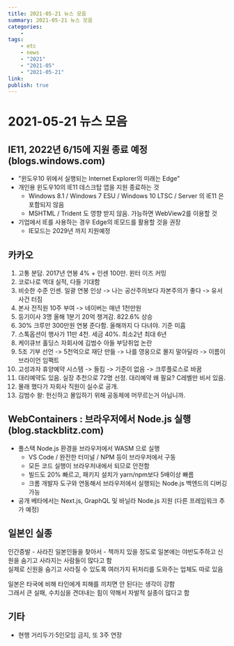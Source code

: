 ```yaml
---
title: 2021-05-21 뉴스 모음
summary: 2021-05-21 뉴스 모음
categories:
    - 
tags:
    - etc
    - news
    - "2021"
    - "2021-05"
    - "2021-05-21"
link: 
publish: true
---
```


# 2021-05-21 뉴스 모음

## IE11, 2022년 6/15에 지원 종료 예정 (blogs.windows.com)

- "윈도우10 위에서 실행되는 Internet Explorer의 미래는 Edge"
- 개인용 윈도우10의 IE11 데스크탑 앱을 지원 종료하는 것
  - Windows 8.1 / Windows 7 ESU / Windows 10 LTSC / Server 의 IE11 은 포함되지 않음
  - MSHTML / Trident 도 영향 받지 않음. 가능하면 WebView2를 이용할 것
- 기업에서 IE를 사용하는 경우 Edge의 IE모드를 활용할 것을 권장
  - IE모드는 2029년 까지 지원예정

## 카카오

1. 고통 분담. 2017년 연봉 4% + 인센 100만. 윈터 이즈 커밍
2. 코로나로 역대 실적, 다들 기대함
3. 비슷한 수준 인센. 일괄 연봉 인상 -> 나는 공산주의보다 자본주의가 좋다 -> 유서 사건 터짐
4. 본사 전직원 10주 부여 -> 네이버는 매년 1천만원
5. 등기이사 3명 올해 1분기 20억 챙겨감. 822.6% 상승
6. 30% 크루만 300만원 연봉 준다함. 올해까지 다 다녀야. 기준 미흡
7. 스톡옵션이 행사가 11만 4천. 세금 40%. 최소2년 최대 6년
8. 케이큐브 홀딩스 자회사에 김범수 아들 부당취업 논란
9. 5조 기부 선언 -> 5천억으로 재단 만듦 -> 나를 영웅으로 몰지 말아달라 -> 이름이 브라이언 임팩트
10. 고성과자 휴양예약 시스템 -> 들킴 -> 기준이 없음 -> 크루플로스로 바꿈
11. 대리예약도 있음. 실장 추천으로 72명 선정. 대리예약 왜 필요? C레벨만 비서 있음.
12. 몰래 했다가 자회사 직원이 실수로 공개.
13. 김범수 왈: 헌신하고 몰입하기 위해 공동체에 머무르는거 아닙니까.

## WebContainers : 브라우저에서 Node.js 실행 (blog.stackblitz.com)

- 풀스택 Node.js 환경을 브라우저에서 WASM 으로 실행
  - VS Code / 완전한 터미널 / NPM 등이 브라우저에서 구동
  - 모든 코드 실행이 브라우저내에서 되므로 안전함
  - 빌드도 20% 빠르고, 패키지 설치가 yarn/npm보다 5배이상 빠름
  - 크롬 개발자 도구와 연동해서 브라우저에서 실행되는 Node.js 백엔드의 디버깅 가능
- 공개 베타에서는 Next.js, GraphQL 및 바닐라 Node.js 지원 (다른 프레임워크 추가 예정)

## 일본인 실종

인간증발 - 사라진 일본인들을 찾아서 - 책까지 있을 정도로 일본에는 야반도주하고 신원을 숨기고 사라지는 사람들이 많다고 함  
실제로 신원을 숨기고 사라질 수 있도록 여러가지 뒤처리를 도와주는 업체도 따로 있음

일본은 타국에 비해 타인에게 피해를 끼치면 안 된다는 생각이 강함  
그래서 큰 실패, 수치심을 견뎌내는 힘이 약해서 자발적 실종이 많다고 함

## 기타

- 현행 거리두기·5인모임 금지, 또 3주 연장
